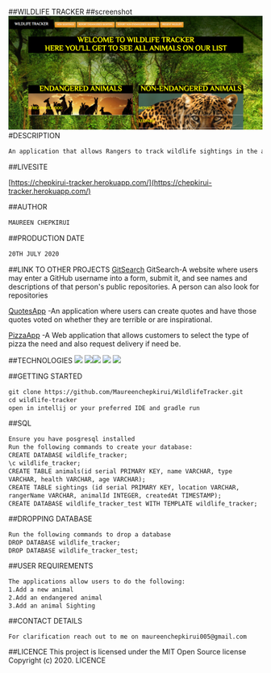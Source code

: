 ##WILDLIFE TRACKER
##screenshot
![](screenshot.png)
#DESCRIPTION
```bash
An application that allows Rangers to track wildlife sightings in the area.
```
##LIVESITE

[https://chepkirui-tracker.herokuapp.com/](https://chepkirui-tracker.herokuapp.com/)

##AUTHOR
```bash
MAUREEN CHEPKIRUI
```
##PRODUCTION DATE
````bash
20TH JULY 2020
````
##LINK TO OTHER PROJECTS
[GitSearch](https://github.com/Maureenchepkirui/GitSearch) GitSearch-A website where users may enter a GitHub username into a form, submit it, and see names and descriptions of that person's public repositories. A person can also look for repositories

[QuotesApp](https://github.com/Maureenchepkirui/Quotes)   -An application where users can create quotes and have those quotes voted on whether they are terrible or are inspirational.

[PizzaApp](https://github.com/Maureenchepkirui/IP4PIZZA) -A Web application that allows customers to select the type of pizza the need and also request delivery if need be.

##TECHNOLOGIES
![](https://forthebadge.com/images/badges/powered-by-electricity.svg) ![](https://forthebadge.com/images/badges/uses-html.svg)![](https://forthebadge.com/images/badges/made-with-java.svg) ![](https://forthebadge.com/images/badges/uses-css.svg) ![](https://forthebadge.com/images/badges/uses-git.svg)

##GETTING STARTED
```
git clone https://github.com/Maureenchepkirui/WildlifeTracker.git
cd wildlife-tracker
open in intellij or your preferred IDE and gradle run
```
##SQL
````
Ensure you have posgresql installed
Run the following commands to create your database:
CREATE DATABASE wildlife_tracker;
\c wildlife_tracker;
CREATE TABLE animals(id serial PRIMARY KEY, name VARCHAR, type VARCHAR, health VARCHAR, age VARCHAR);
CREATE TABLE sightings (id serial PRIMARY KEY, location VARCHAR, rangerName VARCHAR, animalId INTEGER, createdAt TIMESTAMP);
CREATE DATABASE wildlife_tracker_test WITH TEMPLATE wildlife_tracker;
````
##DROPPING DATABASE
````
Run the following commands to drop a database
DROP DATABASE wildlife_tracker;
DROP DATABASE wildlife_tracker_test;
````
##USER REQUIREMENTS
````
The applications allow users to do the following:
1.Add a new animal
2.Add an endangered animal
3.Add an animal Sighting
````
##CONTACT DETAILS
````
For clarification reach out to me on maureenchepkirui005@gmail.com
````

##LICENCE
This project is licensed under the MIT Open Source license Copyright (c) 2020. LICENCE

